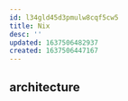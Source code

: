 ```yaml
---
id: l34gld45d3pmulw8cqf5cw5
title: Nix
desc: ''
updated: 1637506482937
created: 1637506447167
---
```


## architecture
